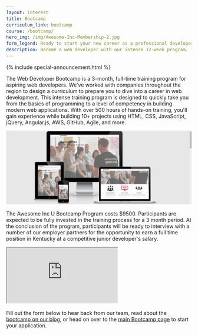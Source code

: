 ```yaml
---
layout: interest
title: Bootcamp
curriculum_link: bootcamp
course: /bootcamp/
hero_img: /img/Awesome-Inc-Membership-2.jpg
form_legend: Ready to start your new career as a professional developer?
description: Become a web developer with our intense 12-week program. Taught by industry professionals. Start your new career today.
---
```


{% include special-announcement.html %}

The Web Developer Bootcamp is a 3-month, full-time training program for aspiring web developers. We've worked with companies throughout the region to design a curriculum to prepare you to dive into a career in web development. This intense training program is designed to quickly take you from the basics of programming to a level of competency in building modern web applications. With over 500 hours of hands-on training, you'll gain experience while building 10+ projects using HTML, CSS, JavaScript, jQuery, Angular.js, AWS, GitHub, Agile, and more.

<img alt="Learn to code and make websites and mobile apps" src="/img/Responsive_Web_Design.png" class="img-responsive">

The Awesome Inc U Bootcamp Program costs $9500. Participants are expected to be fully invested in the training process for a 3 month period. At the conclusion of the program, participants will be ready to interview with a number of our employer partners for the opportunity to earn a full time position in Kentucky at a competitive junior developer's salary.

<div class="embed-responsive embed-responsive-16by9"><iframe class="embed-responsive-item" src="https://www.youtube.com/embed/8IryuzzI2DA?rel=0&amp;controls=0"></iframe></div>

Fill out the form below to hear back from our team, read about the [bootcamp on our blog](/blog/), or head on over to the [main Bootcamp page](/bootcamp/) to start your application.